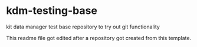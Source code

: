 # kdm-testing-base
kit data manager test base repository to try out git functionality

This readme file got edited after a repository got created from this template.
